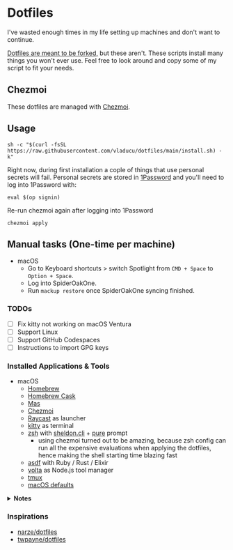 # Dotfiles

I've wasted enough times in my life setting up machines and don't want to continue.

[Dotfiles are meant to be forked,](https://zachholman.com/2010/08/dotfiles-are-meant-to-be-forked) but these aren't. These scripts install many things you won't ever use. Feel free to look around and copy some of my script to fit your needs.

## Chezmoi

These dotfiles are managed with [Chezmoi](https://chezmoi.io).

## Usage

```shell
sh -c "$(curl -fsSL https://raw.githubusercontent.com/vladucu/dotfiles/main/install.sh) -k"
```

Right now, during first installation a cople of things that use personal secrets will fail.
Personal secrets are stored in [1Password](https://1password.com) and you'll
need to log into 1Password with:

```shell
eval $(op signin)
```

Re-run chezmoi again after logging into 1Password

```shell
chezmoi apply
```

## Manual tasks (One-time per machine)

- macOS
  - Go to Keyboard shortcuts > switch Spotlight from `CMD + Space` to `Option + Space`.
  - Log into SpiderOakOne.
  - Run `mackup restore` once SpiderOakOne syncing finished.

### TODOs

- [ ] Fix kitty not working on macOS Ventura
- [ ] Support Linux
- [ ] Support GitHub Codespaces
- [ ] Instructions to import GPG keys

### Installed Applications & Tools

- macOS
  - [Homebrew](https://brew.sh)
  - [Homebrew Cask](https://github.com/Homebrew/homebrew-cask)
  - [Mas](https://github.com/mas-cli/mas)
  - [Chezmoi](https://chezmoi.io)
  - [Raycast](https://www.raycast.com/) as launcher
  - [kitty](https://sw.kovidgoyal.net/kitty/) as terminal
  - [zsh](https://zsh.org) with [sheldon.cli](https://sheldon.cli.rs/) + [pure](https://github.com/sindresorhus/pure) prompt
    - using chezmoi turned out to be amazing, because zsh config can run all the expensive evaluations when applying the dotfiles, hence making the shell starting time blazing fast
  - [asdf](https://asdf-vm.com) with Ruby / Rust / Elixir
  - [volta](https://volta.sh) as Node.js tool manager
  - [tmux](https://github.com/tmux/tmux/)
  - [macOS defaults](https://mths.be/macos)

<details>
  <summary><b>Notes</b></summary>

### Apple Silicon

- Yabai : Cannot use space switch commands (eg. `yabai -m space --focus 1`) even if SIP is disabled
  <details>
    <summary>Workaround</summary>

  Setup native shortcut keys manually and use non-consuming shortcut settings (`->`) in `skhd`
  ![image](https://user-images.githubusercontent.com/248741/111079897-a77e6380-852e-11eb-92d5-42f743dc3060.png)
  </details>
</details>

### Inspirations
- [narze/dotfiles](https://github.com/narze/dotfiles)
- [twpayne/dotfiles](https://github.com/twpayne/dotfiles)